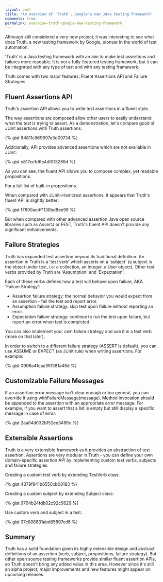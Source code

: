 ```yaml
---
layout: post
title: "An overview of 'Truth', Google's new Java testing framework"
comments: true
permalink: overview-truth-google-new-testing-framework
---
```

Although still considered a very new project, it was interesting to see what does Truth, a new testing framework by Google, pioneer in the world of test automation.

'Truth' is a Java testing framework with an aim to make test assertions and failures more readable.
It is not a fully-featured testing framework, but it can be integrated with any type of test and with any testing framework.

Truth comes with two major features: Fluent Assertions API and Failure Strategies

## Fluent Assertions API

Truth's assertion API allows you to write test assertions in a fluent style.

The way assertions are composed allow other users to easily understand what the test is trying to assert.
As a demonstration, let's compare good ol' JUnit assertions with Truth assertions:

{% gist 64811c969907e3d00734 %}

Additionally, API provides advanced assertions which are not available in JUnit:

{% gist e817ce1d6e4df0f3289d %}

As you can see, the fluent API allows you to compose complex, yet readable propositions.

For a full list of built-in propositions.

When compared with JUnit+Hamcrest assertions, it appears that Truth's fluent API is slightly better:

{% gist f7800ac4f1130bd8ee99 %}

But when compared with other advanced assertion Java open source libraries such as AssertJ or FEST, Truth's fluent API doesn't provide any significant enhancements.

## Failure Strategies

Truth has expanded test assertion beyond its traditional definition. An assertion in Truth is a 'test verb' which asserts on a 'subject' (a subject is the object under test, i.e: a collection, an Integer, a User object).
Other test verbs provided by Truth are 'Assumption' and 'Expectation'. 

Each of these verbs defines how a test will behave upon failure, AKA 'Failure Strategy':

  - Assertion failure strategy: the normal behavior you would expect from an assertion - fail the test and report error.
  - Assumption failure strategy: skip test upon failure without reporting an error.
  - Expectation failure strategy: continue to run the test upon failure, but report an error when test is completed.

You can also implement your own failure strategy and use it in a test verb (more on that later).

In order to switch to a different failure strategy (ASSERT is default), you can use ASSUME or EXPECT (as JUnit rule) when writing assertions. For example:

{% gist 0906a41caa39f381a48d %}

## Customizable Failure Messages

If an assertion error message isn't clear enough or too general, you can override it using withFailureMessage(message). Method invocation should be appended to the assertion with an appropriate error message. 
For example, if you want to assert that a list is empty but still display a specific message in case of error:

{% gist 2aa04d032b152ee3499c %}

## Extensible Assertions

Truth is a very extensible framework as it provides an abstraction of test assertion.
Assertions are very modular in Truth -  you can define your own domain-specific assertion API by implementing custom test verbs, subjects and failure strategies.

Creating a custom test verb by extending TestVerb class:

{% gist 4379f941b6550cb08183 %}

Creating a custom subject by extending Subject class:

{% gist 9764b24fdb02c92c9626 %}

Use custom verb and subject in a test:

{% gist 07c808831abd85807cd6 %}

## Summary

Truth has a solid foundation given its highly extensible design and abstract definitions of an assertion (verb, subject, propositions, failure strategy).
But other open source testing frameworks provide similar fluent assertion APIs, so Truth doesn't bring any added value in this area.
However since it's still an alpha project, major improvements and new features might appear on upcoming releases.
